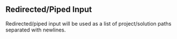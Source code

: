 ## Redirected/Piped Input

Redirected/piped input will be used as a list of project/solution paths separated with newlines.